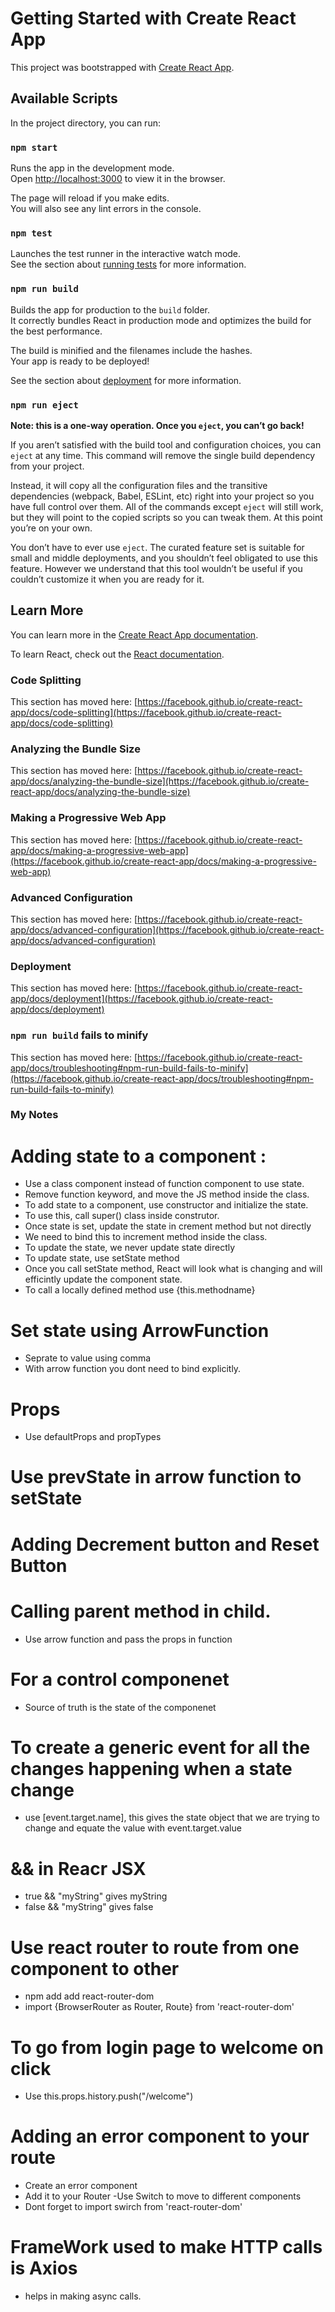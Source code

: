 # Getting Started with Create React App

This project was bootstrapped with [Create React App](https://github.com/facebook/create-react-app).

## Available Scripts

In the project directory, you can run:

### `npm start`

Runs the app in the development mode.\
Open [http://localhost:3000](http://localhost:3000) to view it in the browser.

The page will reload if you make edits.\
You will also see any lint errors in the console.

### `npm test`

Launches the test runner in the interactive watch mode.\
See the section about [running tests](https://facebook.github.io/create-react-app/docs/running-tests) for more information.

### `npm run build`

Builds the app for production to the `build` folder.\
It correctly bundles React in production mode and optimizes the build for the best performance.

The build is minified and the filenames include the hashes.\
Your app is ready to be deployed!

See the section about [deployment](https://facebook.github.io/create-react-app/docs/deployment) for more information.

### `npm run eject`

**Note: this is a one-way operation. Once you `eject`, you can’t go back!**

If you aren’t satisfied with the build tool and configuration choices, you can `eject` at any time. This command will remove the single build dependency from your project.

Instead, it will copy all the configuration files and the transitive dependencies (webpack, Babel, ESLint, etc) right into your project so you have full control over them. All of the commands except `eject` will still work, but they will point to the copied scripts so you can tweak them. At this point you’re on your own.

You don’t have to ever use `eject`. The curated feature set is suitable for small and middle deployments, and you shouldn’t feel obligated to use this feature. However we understand that this tool wouldn’t be useful if you couldn’t customize it when you are ready for it.

## Learn More

You can learn more in the [Create React App documentation](https://facebook.github.io/create-react-app/docs/getting-started).

To learn React, check out the [React documentation](https://reactjs.org/).

### Code Splitting

This section has moved here: [https://facebook.github.io/create-react-app/docs/code-splitting](https://facebook.github.io/create-react-app/docs/code-splitting)

### Analyzing the Bundle Size

This section has moved here: [https://facebook.github.io/create-react-app/docs/analyzing-the-bundle-size](https://facebook.github.io/create-react-app/docs/analyzing-the-bundle-size)

### Making a Progressive Web App

This section has moved here: [https://facebook.github.io/create-react-app/docs/making-a-progressive-web-app](https://facebook.github.io/create-react-app/docs/making-a-progressive-web-app)

### Advanced Configuration

This section has moved here: [https://facebook.github.io/create-react-app/docs/advanced-configuration](https://facebook.github.io/create-react-app/docs/advanced-configuration)

### Deployment

This section has moved here: [https://facebook.github.io/create-react-app/docs/deployment](https://facebook.github.io/create-react-app/docs/deployment)

### `npm run build` fails to minify

This section has moved here: [https://facebook.github.io/create-react-app/docs/troubleshooting#npm-run-build-fails-to-minify](https://facebook.github.io/create-react-app/docs/troubleshooting#npm-run-build-fails-to-minify)

### My Notes ###

# Adding state to a component :

- Use a class component instead of function component to use state.
- Remove function keyword, and move the JS method inside the class.
- To add state to a component, use constructor and initialize the state.
- To use this, call super() class inside construtor.
- Once state is set, update the state in crement method but not directly
- We need to bind this to increment method inside the class.
- To update the state, we never update state directly
- To update state, use setState method
- Once you call setState method, React will look what is changing and will
    efficintly update the component state.
- To call a locally defined method use {this.methodname}

# Set state using ArrowFunction
- Seprate to value using comma
- With arrow function you dont need to bind explicitly.

# Props
- Use defaultProps and propTypes 

# Use prevState in arrow function to setState

# Adding Decrement button and Reset Button

# Calling parent method in child.
- Use arrow function and pass the props in function

# For a control componenet
- Source of truth is the state of the componenet

# To create a generic event for all the changes happening when a state change
- use [event.target.name], this gives the state     object that we are trying to change and 
  equate the value with event.target.value

# && in Reacr JSX
- true && "myString" gives myString
- false && "myString" gives false

# Use react router to route from one component to other
- npm add add react-router-dom
- import {BrowserRouter as Router, Route} from 'react-router-dom'

# To go from login page to welcome on click
- Use this.props.history.push("/welcome")

# Adding an error component to your route
- Create an error component
- Add it to your Router
-Use Switch to move to different components
- Dont forget to import swirch from 'react-router-dom'

# FrameWork used to make HTTP calls is Axios
- helps in making async calls.